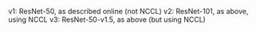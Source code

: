 v1: ResNet-50,      as described online (not NCCL)
v2: ResNet-101,     as above, using NCCL
v3: ResNet-50-v1.5, as above (but using NCCL)

